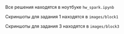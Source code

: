 Все решения находятся в ноутбуке `hw_spark.ipynb`

Скриншоты для задания 1 находятся в `images/block1`

Скриншоты для задания 3 находятся в `images/block3`